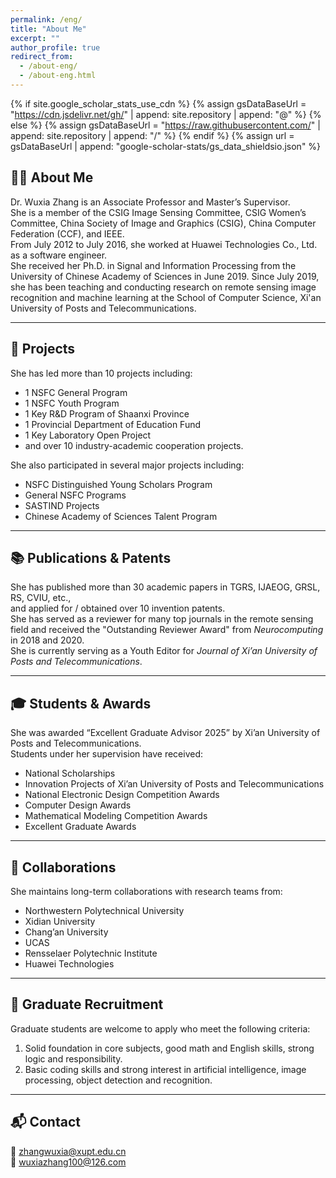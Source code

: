 ```yaml
---
permalink: /eng/
title: "About Me"
excerpt: ""
author_profile: true
redirect_from: 
  - /about-eng/
  - /about-eng.html
---
```


{% if site.google_scholar_stats_use_cdn %}
{% assign gsDataBaseUrl = "https://cdn.jsdelivr.net/gh/" | append: site.repository | append: "@" %}
{% else %}
{% assign gsDataBaseUrl = "https://raw.githubusercontent.com/" | append: site.repository | append: "/" %}
{% endif %}
{% assign url = gsDataBaseUrl | append: "google-scholar-stats/gs_data_shieldsio.json" %}

<span class='anchor' id='about-me'></span>

## 🧑‍💻 About Me

Dr. Wuxia Zhang is an Associate Professor and Master’s Supervisor.  
She is a member of the CSIG Image Sensing Committee, CSIG Women’s Committee, China Society of Image and Graphics (CSIG), China Computer Federation (CCF), and IEEE.  
From July 2012 to July 2016, she worked at Huawei Technologies Co., Ltd. as a software engineer.  
She received her Ph.D. in Signal and Information Processing from the University of Chinese Academy of Sciences in June 2019. Since July 2019, she has been teaching and conducting research on remote sensing image recognition and machine learning at the School of Computer Science, Xi'an University of Posts and Telecommunications.

---

<span class='anchor' id='projects'></span>

## 🧪 Projects

She has led more than 10 projects including:
- 1 NSFC General Program
- 1 NSFC Youth Program
- 1 Key R&D Program of Shaanxi Province
- 1 Provincial Department of Education Fund
- 1 Key Laboratory Open Project
- and over 10 industry-academic cooperation projects.

She also participated in several major projects including:
- NSFC Distinguished Young Scholars Program
- General NSFC Programs
- SASTIND Projects
- Chinese Academy of Sciences Talent Program

---

<span class='anchor' id='publications'></span>

## 📚 Publications & Patents

She has published more than 30 academic papers in TGRS, IJAEOG, GRSL, RS, CVIU, etc.,  
and applied for / obtained over 10 invention patents.  
She has served as a reviewer for many top journals in the remote sensing field and received the "Outstanding Reviewer Award" from *Neurocomputing* in 2018 and 2020.  
She is currently serving as a Youth Editor for *Journal of Xi’an University of Posts and Telecommunications*.

---

<span class='anchor' id='students'></span>

## 🎓 Students & Awards

She was awarded “Excellent Graduate Advisor 2025” by Xi’an University of Posts and Telecommunications.  
Students under her supervision have received:
- National Scholarships
- Innovation Projects of Xi’an University of Posts and Telecommunications
- National Electronic Design Competition Awards
- Computer Design Awards
- Mathematical Modeling Competition Awards
- Excellent Graduate Awards

---

<span class='anchor' id='collaborations'></span>

## 🤝 Collaborations

She maintains long-term collaborations with research teams from:
- Northwestern Polytechnical University
- Xidian University
- Chang’an University
- UCAS
- Rensselaer Polytechnic Institute
- Huawei Technologies

---

<span class='anchor' id='recruitment'></span>

## 📢 Graduate Recruitment

Graduate students are welcome to apply who meet the following criteria:

1. Solid foundation in core subjects, good math and English skills, strong logic and responsibility.
2. Basic coding skills and strong interest in artificial intelligence, image processing, object detection and recognition.

---

<span class='anchor' id='contact'></span>

## 📬 Contact

📧 zhangwuxia@xupt.edu.cn  
📧 wuxiazhang100@126.com

